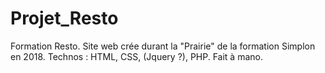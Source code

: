 # Projet_Resto
Formation Resto.
Site web crée durant la "Prairie" de la formation Simplon en 2018.
Technos : HTML, CSS, (Jquery ?), PHP.
Fait à mano.
